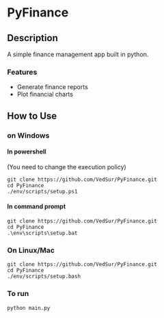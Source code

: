 PyFinance
=======
## Description
A simple finance management app built in python.
### Features
- Generate finance reports
- Plot financial charts

## How to Use
### on Windows
#### In powershell
(You need to change the execution policy)
```
git clone https://github.com/VedSur/PyFinance.git
cd PyFinance
./env/scripts/setup.ps1
```
#### In command prompt
```
git clone https://github.com/VedSur/PyFinance.git
cd PyFinance
.\env\scripts\setup.bat
```

### On Linux/Mac
```
git clone https://github.com/VedSur/PyFinance.git
cd PyFinance
./env/scripts/setup.bash
```

### To run
```
python main.py
```
